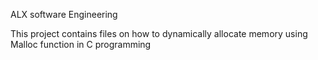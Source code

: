 ALX software Engineering 

This project contains files on how to dynamically allocate memory using Malloc function in C programming
